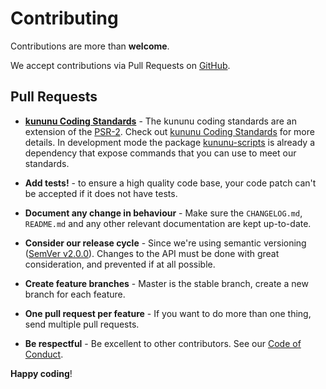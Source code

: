 # Contributing

Contributions are more than **welcome**.

We accept contributions via Pull Requests on [GitHub](https://github.com/kununu/testing-bundle).

## Pull Requests

- **[kununu Coding Standards](https://github.com/kununu/kununu-scripts)** - The kununu coding standards are an extension of the [PSR-2](https://github.com/php-fig/fig-standards/blob/master/accepted/PSR-2-coding-style-guide.md). Check out [kununu Coding Standards](https://github.com/kununu/kununu-scripts) for more details. In development mode the package [kununu-scripts](https://github.com/kununu/kununu-scripts) is already a dependency that expose commands that you can use to meet our standards.

- **Add tests!** - to ensure a high quality code base, your code patch can't be accepted if it does not have tests.

- **Document any change in behaviour** - Make sure the `CHANGELOG.md`, `README.md` and any other relevant documentation are kept up-to-date.

- **Consider our release cycle** - Since we're using semantic versioning ([SemVer v2.0.0](http://semver.org/)). Changes to the API must be done with great consideration, and prevented if at all possible.

- **Create feature branches** - Master is the stable branch, create a new branch for each feature.

- **One pull request per feature** - If you want to do more than one thing, send multiple pull requests.

- **Be respectful** - Be excellent to other contributors. See our [Code of Conduct](CODE_OF_CONDUCT.md).

**Happy coding**!
